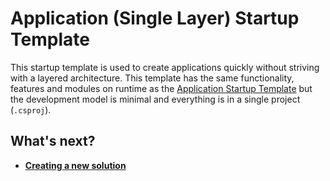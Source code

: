 # Application (Single Layer) Startup Template

This startup template is used to create applications quickly without striving with a layered architecture. This template has the same functionality, features and modules on runtime as the [Application Startup Template](../application/index.md) but the development model is minimal and everything is in a single project (`.csproj`).

## What's next?

- [**Creating a new solution**](./create-solution.md)